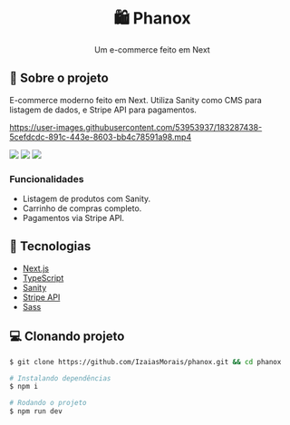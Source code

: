 <h1 align='center'>
   🛍 Phanox
</h1>

<p align="center">Um e-commerce feito em Next</p>

## 📃 Sobre o projeto

E-commerce moderno feito em Next. Utiliza Sanity como CMS para listagem de dados, e Stripe API para pagamentos.

https://user-images.githubusercontent.com/53953937/183287438-5cefdcdc-891c-443e-8603-bb4c78591a98.mp4

<div>
<img src="https://img.shields.io/static/v1?label=LICENSE&message=MIT&color=F02D34&style=for-the-badge"/> <img src="https://img.shields.io/static/v1?label=STATUS&message=IN PRODUCTION&color=F02D34&style=for-the-badge"/> <img src="https://img.shields.io/static/v1?label=NPM&message=V1.0.0&color=F02D34&style=for-the-badge"/>
</div>

### Funcionalidades

- Listagem de produtos com Sanity.
- Carrinho de compras completo.
- Pagamentos via Stripe API.

## 🚀 Tecnologias

- [Next.js](https://nextjs.org/)
- [TypeScript](https://www.typescriptlang.org/)
- [Sanity](https://www.sanity.io/)
- [Stripe API](https://stripe.com/docs/api)
- [Sass](https://sass-lang.com/)

## 💻 Clonando projeto

```bash
$ git clone https://github.com/IzaiasMorais/phanox.git && cd phanox
```

```bash
# Instalando dependências
$ npm i

# Rodando o projeto
$ npm run dev

```
